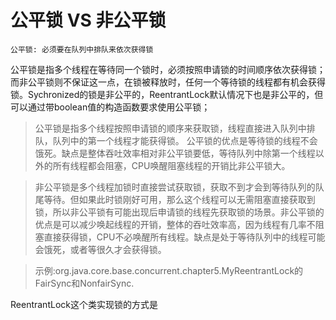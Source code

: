 # 公平锁 VS 非公平锁

    公平锁: 必须要在队列中排队来依次获得锁

公平锁是指多个线程在等待同一个锁时，必须按照申请锁的时间顺序依次获得锁；而非公平锁则不保证这一点，在锁被释放时，任何一个等待锁的线程都有机会获得锁。Sychronized的锁是非公平的，ReentrantLock默认情况下也是非公平的，但可以通过带boolean值的构造函数要求使用公平锁；

>公平锁是指多个线程按照申请锁的顺序来获取锁，线程直接进入队列中排队，队列中的第一个线程才能获得锁。
公平锁的优点是等待锁的线程不会饿死。缺点是整体吞吐效率相对非公平锁要低，等待队列中除第一个线程以外的所有线程都会阻塞，CPU唤醒阻塞线程的开销比非公平锁大。

>非公平锁是多个线程加锁时直接尝试获取锁，获取不到才会到等待队列的队尾等待。但如果此时锁刚好可用，那么这个线程可以无需阻塞直接获取到锁，所以非公平锁有可能出现后申请锁的线程先获取锁的场景。非公平锁的优点是可以减少唤起线程的开销，整体的吞吐效率高，因为线程有几率不阻塞直接获得锁，CPU不必唤醒所有线程。缺点是处于等待队列中的线程可能会饿死，或者等很久才会获得锁。

>示例:org.java.core.base.concurrent.chapter5.MyReentrantLock的FairSync和NonfairSync.

ReentrantLock这个类实现锁的方式是